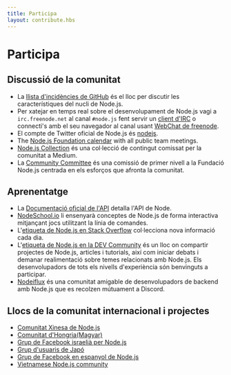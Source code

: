 ```yaml
---
title: Participa
layout: contribute.hbs
---
```


# Participa

## Discussió de la comunitat

* La [llista d'incidències de GitHub](https://github.com/nodejs/node/issues) és el lloc per discutir les característiques del nucli de Node.js.
* Per xatejar en temps real sobre el desenvolupament de Node.js vagi a `irc.freenode.net` al canal `#node.js` fent servir un [client d'IRC](https://es.wikipedia.org/wiki/Anexo:Clientes_IRC) o connecti's amb el seu navegador al canal usant [WebChat de freenode](https://webchat.freenode.net/#node.js).
* El compte de Twitter oficial de Node.js és [nodejs](https://twitter.com/nodejs).
* The [Node.js Foundation calendar](https://nodejs.org/calendar) with all public team meetings.
* [Node.js Collection](https://medium.com/the-node-js-collection) és una col·lecció de contingut comissat per la comunitat a Medium.
* La [Community Committee](https://github.com/nodejs/community-committee) és una comissió de primer nivell a la Fundació Node.js centrada en els esforços que afronta la comunitat.

## Aprenentatge

* La [Documentació oficial de l'API](https://nodejs.org/api/) detalla l'API de Node.
* [NodeSchool.io](https://nodeschool.io/) li ensenyarà conceptes de Node.js de forma interactiva mitjançant jocs utilitzant la línia de comandes.
* L'[etiqueta de Node.js en Stack Overflow](https://stackoverflow.com/questions/tagged/node.js) col·lecciona nova informació cada dia.
* L'[etiqueta de Node.js en la DEV Community](https://dev.to/t/node) és un lloc on compartir projectes de Node.js, articles i tutorials, així com iniciar debats i demanar realimentació sobre temes relacionats amb Node.js. Els desenvolupadors de tots els nivells d'experiència són benvinguts a participar.
* [Nodeiflux](https://discordapp.com/invite/vUsrbjd) és una comunitat amigable de desenvolupadors de backend amb Node.js que es recolzen mútuament a Discord.

## Llocs de la comunitat internacional i projectes

* [Comunitat Xinesa de Node.js](https://cnodejs.org/)
* [Comunitat d'Hongria(Magyar)](https://nodehun.blogspot.com/)
* [Grup de Facebook israelià per Node.js](https://www.facebook.com/groups/node.il/)
* [Grup d'usuaris de Japó](https://nodejs.jp/)
* [Grup de Facebook en espanyol de Node.js](https://www.facebook.com/groups/node.es/)
* [Vietnamese Node.js community](https://www.facebook.com/nodejs.vn/)
